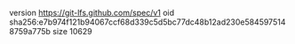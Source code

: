 version https://git-lfs.github.com/spec/v1
oid sha256:e7b974f121b94067ccf68d339c5d5bc77dc48b12ad230e5845975148759a775b
size 10629

